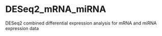 # DESeq2_mRNA_miRNA
DESeq2 combined differential expression analysis for mRNA and miRNA expression data
